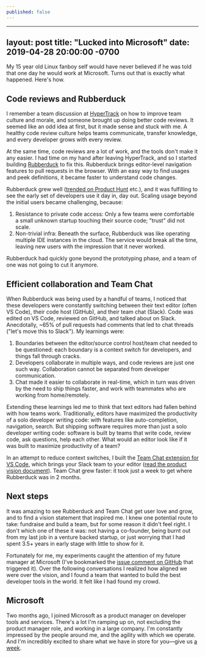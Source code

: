 ```yaml
---
published: false
---
```

---
layout: post
title: "Lucked into Microsoft"
date: 2019-04-28 20:00:00 -0700
---

My 15 year old Linux fanboy self would have never believed if he was told that one day he would work at Microsoft. Turns out that is exactly what happened. Here's how.

## Code reviews and Rubberduck

I remember a team discussion at [HyperTrack](http://hypertrack.com) on how to improve team culture and morale, and someone brought up doing better code reviews. It seemed like an odd idea at first, but it made sense and stuck with me. A healthy code review culture helps teams communicate, transfer knowledge, and every developer grows with every review.

At the same time, code reviews are a lot of work, and the tools don't make it any easier. I had time on my hand after leaving HyperTrack, and so I started building [Rubberduck](http://rubberduck.io) to fix this. Rubberduck brings editor-level navigation features to pull requests in the browser. With an easy way to find usages and peek definitions, it became faster to understand code changes.

Rubberduck grew well ([trended on Product Hunt](https://www.producthunt.com/posts/rubberduck) etc.), and it was fulfilling to see the early set of developers use it day in, day out. Scaling usage beyond the initial users became challenging, because:

1. Resistance to private code access: Only a few teams were comfortable a small unknown startup touching their source code; "trust" did not scale.
2. Non-trivial infra: Beneath the surface, Rubberduck was like operating multiple IDE instances in the cloud. The service would break all the time, leaving new users with the impression that it never worked.

Rubberduck had quickly gone beyond the prototyping phase, and a team of one was not going to cut it anymore.

## Efficient collaboration and Team Chat

When Rubberduck was being used by a handful of teams, I noticed that these developers were constantly switching between their text editor (often VS Code), their code host (GitHub), and their team chat (Slack). Code was edited on VS Code, reviewed on GitHub, and talked about on Slack. Anecdotally, ~65% of pull requests had comments that led to chat threads ("let's move this to Slack"). My learnings were:

1. Boundaries between the editor/source control host/team chat needed to be questioned: each boundary is a context switch for developers, and things fall through cracks.
2. Developers collaborate in multiple ways, and code reviews are just one such way. Collaboration cannot be separated from developer communication.
3. Chat made it easier to collaborate in real-time, which in turn was driven by the need to ship things faster, and work with teammates who are working from home/remotely.

Extending these learnings led me to think that text editors had fallen behind with how teams work. Traditionally, editors have maximized the productivity of a solo developer writing code: with features like auto-completion, navigation, search. But shipping software requires more than just a solo developer writing code: software is built by teams that write code, review code, ask questions, help each other. What would an editor look like if it was built to maximize productivity of a team?

In an attempt to reduce context switches, I built the [Team Chat extension for VS Code](https://github.com/karigari/vscode-chat), which brings your Slack team to your editor ([read the product vision document](https://github.com/karigari/vscode-chat/blob/master/VISION.md)). Team Chat grew faster: it took just a week to get where Rubberduck was in 2 months.

## Next steps

It was amazing to see Rubberduck and Team Chat get user love and grow, and to find a vision statement that inspired me. I knew one potential route to take: fundraise and build a team, but for some reason it didn't feel right. I don't which one of these it was: not having a co-founder, being burnt out from my last job in a venture backed startup, or just worrying that I had spent 3.5+ years in early stage with little to show for it.

Fortunately for me, my experiments caught the attention of my future manager at Microsoft (I've bookmarked the [issue comment on GitHub](https://github.com/MicrosoftDocs/live-share/issues/69#issuecomment-400335051) that triggered it). Over the following conversations I realized how aligned we were over the vision, and I found a team that wanted to build the best developer tools in the world. It felt like I had found my crowd.

## Microsoft

Two months ago, I joined Microsoft as a product manager on developer tools and services. There's a lot I'm ramping up on, not excluding the product manager role, and working in a large company. I'm constantly impressed by the people around me, and the agility with which we operate. And I'm incredibly excited to share what we have in store for you—give us [a week](https://www.microsoft.com/en-us/build).